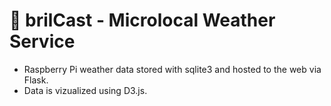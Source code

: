 # 🐡 brilCast - Microlocal Weather Service
- Raspberry Pi weather data stored with sqlite3 and hosted to the web via Flask. 
- Data is vizualized using D3.js. 
